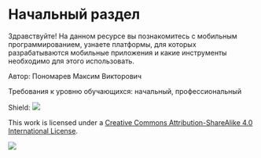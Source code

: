 # Начальный раздел

Здравствуйте! На данном ресурсе вы познакомитесь с мобильным программированием, узнаете платформы, для которых разрабатываются мобильные приложения и какие инструменты необходимо для этого использовать.

Автор: Пономарев Максим Викторович

Требования к уровню обучающихся: начальный, профессиональный

Shield: [![](https://img.shields.io/badge/License-CC%20BY--SA%204.0-lightgrey.svg)](http://creativecommons.org/licenses/by-sa/4.0/)

This work is licensed under a [Creative Commons Attribution-ShareAlike 4.0 International License](http://creativecommons.org/licenses/by-sa/4.0/).

[![](https://licensebuttons.net/l/by-sa/4.0/88x31.png)](http://creativecommons.org/licenses/by-sa/4.0/)

